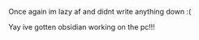 Once again im lazy af and didnt write anything down :(

Yay ive gotten obsidian working on the pc!!!